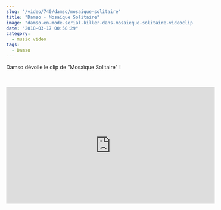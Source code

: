 ```yaml
--- 
slug: "/video/740/damso/mosaique-solitaire"
title: "Damso - Mosaïque Solitaire"
image: "damso-en-mode-serial-killer-dans-mosaieque-solitaire-videoclip-649.jpg"
date: "2018-03-17 00:58:29"
category:
  - music video
tags:
  - Damso
---
```

<p>Damso dévoile le clip de "Mosaïque Solitaire" !</p><br/><p><iframe width="560" height="315" src="https://www.youtube.com/embed/q2c7Ie1Sz1Q" frameborder="0" allow="autoplay; encrypted-media" allowfullscreen></iframe></p>